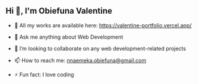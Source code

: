 ## Hi 👋, I'm Obiefuna Valentine


- 🔭 All my works are available here: https://valentine-portfolio.vercel.app/
  
- 🌱 Ask me anything about Web Development
  
- 👯 I’m looking to collaborate on any web development-related projects

- 📫 How to reach me: nnaemeka.obiefuna@gmail.com
  
- ⚡ Fun fact: I love coding

